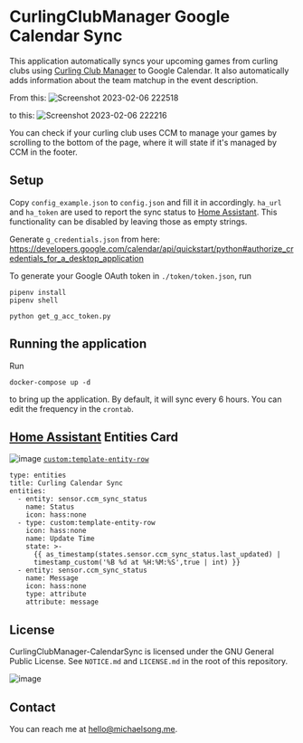 # CurlingClubManager Google Calendar Sync
This application automatically syncs your upcoming games from curling clubs using [Curling Club Manager](https://curlingclubmanager.com/) to Google Calendar. It also automatically adds information about the team matchup in the event description.

From this:
![Screenshot 2023-02-06 222518](https://user-images.githubusercontent.com/16067442/217140945-ae710c3d-4f28-4494-b2ce-372e75f20879.png)

to this:
![Screenshot 2023-02-06 222216](https://user-images.githubusercontent.com/16067442/217140952-1eac9201-349c-4f6c-8171-6bb3740379e0.png)

You can check if your curling club uses CCM to manage your games by scrolling to the bottom of the page, where it will state if it's managed by CCM in the footer.

## Setup

Copy `config_example.json` to `config.json` and fill it in accordingly. `ha_url` and `ha_token` are used to report the sync status to [Home Assistant](https://www.home-assistant.io/). This functionality can be disabled by leaving those as empty strings.

Generate `g_credentials.json` from here:
https://developers.google.com/calendar/api/quickstart/python#authorize_credentials_for_a_desktop_application

To generate your Google OAuth token in `./token/token.json`, run
```
pipenv install
pipenv shell

python get_g_acc_token.py
```

## Running the application
Run
```
docker-compose up -d
```
to bring up the application. By default, it will sync every 6 hours. You can edit the frequency in the `crontab`.

## [Home Assistant](https://www.home-assistant.io/) Entities Card
![image](https://user-images.githubusercontent.com/16067442/226203975-dc539285-825a-40ed-8acd-edb6e02a908d.png)
[`custom:template-entity-row`](https://github.com/thomasloven/lovelace-template-entity-row)

```
type: entities
title: Curling Calendar Sync
entities:
  - entity: sensor.ccm_sync_status
    name: Status
    icon: hass:none
  - type: custom:template-entity-row
    icon: hass:none
    name: Update Time
    state: >-
      {{ as_timestamp(states.sensor.ccm_sync_status.last_updated) |
      timestamp_custom('%B %d at %H:%M:%S',true | int) }}
  - entity: sensor.ccm_sync_status
    name: Message
    icon: hass:none
    type: attribute
    attribute: message
```

## License

CurlingClubManager-CalendarSync is licensed under the GNU General Public License. See `NOTICE.md` and `LICENSE.md` in the root of this repository.

![image](https://www.gnu.org/graphics/gplv3-with-text-136x68.png)

## Contact

You can reach me at <hello@michaelsong.me>.
